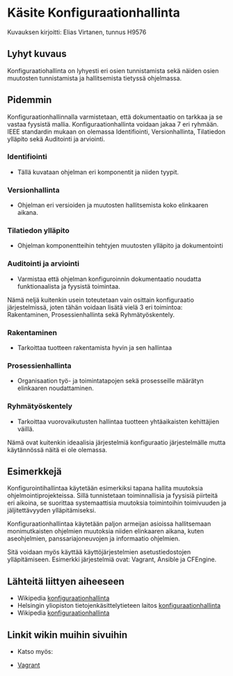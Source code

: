 # Käsite Konfiguraationhallinta

Kuvauksen kirjoitti: Elias Virtanen, tunnus H9576

## Lyhyt kuvaus

Konfiguraatiohallinta on lyhyesti eri osien tunnistamista sekä näiden osien muutosten tunnistamista ja hallitsemista tietyssä ohjelmassa.

## Pidemmin

Konfiguraationhallinnalla varmistetaan, että dokumentaatio on tarkkaa ja se vastaa fyysistä mallia.
Konfiguraationhallinta voidaan jakaa 7 eri ryhmään. IEEE standardin mukaan on olemassa Identifiointi, Versionhallinta, 
Tilatiedon ylläpito sekä Auditointi ja arviointi.

### Identifiointi

- Tällä kuvataan ohjelman eri komponentit ja niiden tyypit. 

### Versionhallinta

- Ohjelman eri versioiden ja muutosten hallitsemista koko elinkaaren aikana.

### Tilatiedon ylläpito

- Ohjelman komponentteihin tehtyjen muutosten ylläpito ja dokumentointi

### Auditointi ja arviointi

- Varmistaa että ohjelman konfiguroinnin dokumentaatio noudatta funktionaalista ja fyysistä toimintaa.

Nämä neljä kuitenkin usein toteutetaan vain osittain konfiguraatio järjestelmissä, joten tähän voidaan lisätä vielä 3 eri toimintoa: 
Rakentaminen, Prosessienhallinta sekä Ryhmätyöskentely.

### Rakentaminen

- Tarkoittaa tuotteen rakentamista hyvin ja sen hallintaa

### Prosessienhallinta

- Organisaation työ- ja toimintatapojen sekä prosesseille määrätyn elinkaaren noudattaminen.

### Ryhmätyöskentely

-  Tarkoittaa vuorovaikutusten hallintaa tuotteen yhtäaikaisten kehittäjien väillä.

Nämä ovat kuitenkin ideaalisia järjestelmiä konfiguraatio järjestelmälle mutta käytännössä näitä ei ole olemassa.

## Esimerkkejä

Konfigurointihallintaa käytetään esimerkiksi tapana hallita muutoksia ohjelmointiprojekteissa. Sillä tunnistetaan 
toiminnallisia ja fyysisiä piirteitä eri aikoina, se suorittaa systemaattisia muutoksia toimintoihin toimivuuden 
ja jäljitettävyyden ylläpitämiseksi.

Konfiguraationhallintaa käytetään paljon armeijan asioissa hallitsemaan monimutkaisten ohjelmien muutoksia niiden elinkaaren aikana, 
kuten aseohjelmien, panssariajoneuvojen ja informaatio ohjelmien.

Sitä voidaan myös käyttää käyttöjärjestelmien asetustiedostojen ylläpitämiseen. 
Esimerkki järjestelmiä ovat: Vagrant, Ansible ja CFEngine.

## Lähteitä liittyen aiheeseen

* Wikipedia [konfiguraationhallinta](https://en.wikipedia.org/wiki/Configuration_management)
* Helsingin yliopiston tietojenkäsittelytieteen laitos [konfiguraationhallinta](https://www.cs.helsinki.fi/u/laine/otv/seppanen.pdf)
* Wikipedia [konfiguraationhallinta](https://fi.wikipedia.org/wiki/Ohjelmiston_versiohallinta#Konfiguraationhallinta)


## Linkit wikin muihin sivuihin

- Katso myös:

* [Vagrant](https://github.com/JAMKPROJ/TTOS1000-GT0/blob/master/Vagrant-teknologia.md)


